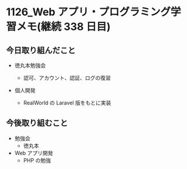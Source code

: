 # 1126_Web アプリ・プログラミング学習メモ(継続 338 日目)

## 今日取り組んだこと

- 徳丸本勉強会

  - 認可、アカウント、認証、ログの復習

- 個人開発
  - RealWorld の Laravel 版をもとに実装

## 今後取り組むこと

- 勉強会
  - 徳丸本
- Web アプリ開発
  - PHP の勉強
